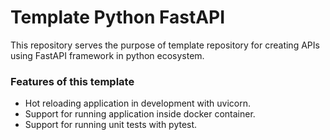 # Template Python FastAPI
This repository serves the purpose of template repository for creating APIs using FastAPI framework in python ecosystem.

### Features of this template

* Hot reloading application in development with uvicorn. 
* Support for running application inside docker container.
* Support for running unit tests with pytest.